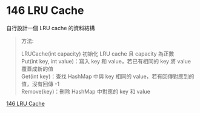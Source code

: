 # 146 LRU Cache

自行設計一個 LRU cache 的資料結構

> 方法:
>
> LRUCache(int capacity) 初始化 LRU cache 且 capacity 為正數 <br>
> Put(int key, int value)：寫入 key 和 value，若已有相同的 key 將 value 覆蓋成新的值 <br>
> Get(int key)：查找 HashMap 中與 key 相同的 value，若有回傳對應到的值，沒有回傳 -1 <br>
> Remove(key)：刪除 HashMap 中對應的 key 和 value <br>

[146 LRU Cache](https://leetcode.com/problems/lru-cache/)
